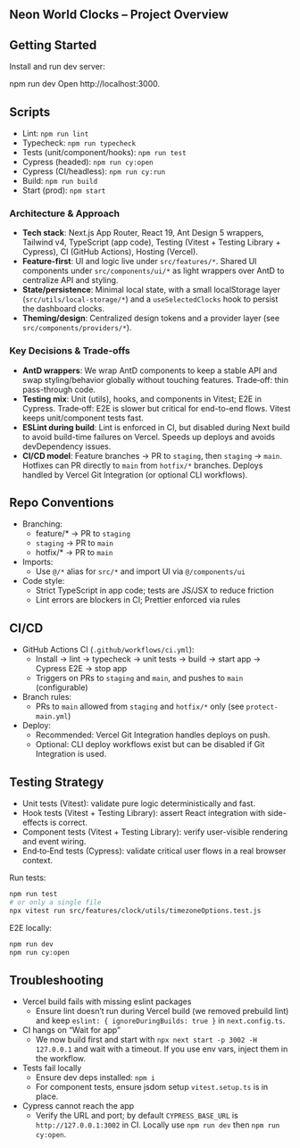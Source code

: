## Neon World Clocks – Project Overview

## Getting Started

Install and run dev server:

npm run dev
Open http://localhost:3000.

## Scripts

- Lint: `npm run lint`
- Typecheck: `npm run typecheck`
- Tests (unit/component/hooks): `npm run test`
- Cypress (headed): `npm run cy:open`
- Cypress (CI/headless): `npm run cy:run`
- Build: `npm run build`
- Start (prod): `npm start`

### Architecture & Approach

- **Tech stack**: Next.js App Router, React 19, Ant Design 5 wrappers, Tailwind v4, TypeScript (app code), Testing (Vitest + Testing Library + Cypress), CI (GitHub Actions), Hosting (Vercel).
- **Feature-first**: UI and logic live under `src/features/*`. Shared UI components under `src/components/ui/*` as light wrappers over AntD to centralize API and styling.
- **State/persistence**: Minimal local state, with a small localStorage layer (`src/utils/local-storage/*`) and a `useSelectedClocks` hook to persist the dashboard clocks.
- **Theming/design**: Centralized design tokens and a provider layer (see `src/components/providers/*`).

### Key Decisions & Trade‑offs

- **AntD wrappers**: We wrap AntD components to keep a stable API and swap styling/behavior globally without touching features. Trade‑off: thin pass-through code.
- **Testing mix**: Unit (utils), hooks, and components in Vitest; E2E in Cypress. Trade‑off: E2E is slower but critical for end-to-end flows. Vitest keeps unit/component tests fast.
- **ESLint during build**: Lint is enforced in CI, but disabled during Next build to avoid build-time failures on Vercel. Speeds up deploys and avoids devDependency issues.
- **CI/CD model**: Feature branches → PR to `staging`, then `staging` → `main`. Hotfixes can PR directly to `main` from `hotfix/*` branches. Deploys handled by Vercel Git Integration (or optional CLI workflows).

## Repo Conventions

- Branching:
  - feature/\* → PR to `staging`
  - `staging` → PR to `main`
  - hotfix/\* → PR to `main`
- Imports:
  - Use `@/*` alias for `src/*` and import UI via `@/components/ui`
- Code style:
  - Strict TypeScript in app code; tests are JS/JSX to reduce friction
  - Lint errors are blockers in CI; Prettier enforced via rules

## CI/CD

- GitHub Actions CI (`.github/workflows/ci.yml`):
  - Install → lint → typecheck → unit tests → build → start app → Cypress E2E → stop app
  - Triggers on PRs to `staging` and `main`, and pushes to `main` (configurable)
- Branch rules:
  - PRs to `main` allowed from `staging` and `hotfix/*` only (see `protect-main.yml`)
- Deploy:
  - Recommended: Vercel Git Integration handles deploys on push.
  - Optional: CLI deploy workflows exist but can be disabled if Git Integration is used.

## Testing Strategy

- Unit tests (Vitest): validate pure logic deterministically and fast.
- Hook tests (Vitest + Testing Library): assert React integration with side-effects is correct.
- Component tests (Vitest + Testing Library): verify user-visible rendering and event wiring.
- End‑to‑End tests (Cypress): validate critical user flows in a real browser context.

Run tests:

```bash
npm run test
# or only a single file
npx vitest run src/features/clock/utils/timezoneOptions.test.js
```

E2E locally:

```bash
npm run dev
npm run cy:open
```

## Troubleshooting

- Vercel build fails with missing eslint packages
  - Ensure lint doesn’t run during Vercel build (we removed prebuild lint) and keep `eslint: { ignoreDuringBuilds: true }` in `next.config.ts`.
- CI hangs on “Wait for app”
  - We now build first and start with `npx next start -p 3002 -H 127.0.0.1` and wait with a timeout. If you use env vars, inject them in the workflow.
- Tests fail locally
  - Ensure dev deps installed: `npm i`
  - For component tests, ensure jsdom setup `vitest.setup.ts` is in place.
- Cypress cannot reach the app
  - Verify the URL and port; by default `CYPRESS_BASE_URL` is `http://127.0.0.1:3002` in CI. Locally use `npm run dev` then `npm run cy:open`.
